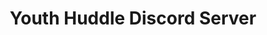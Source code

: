 ---
title: Youth Huddle Discord Server
redirect_to: https://discord.gg/4cNmhZY5Mw
redirect_from: 
  - /YH23DiscordServer
  - /yh23discordserver
---